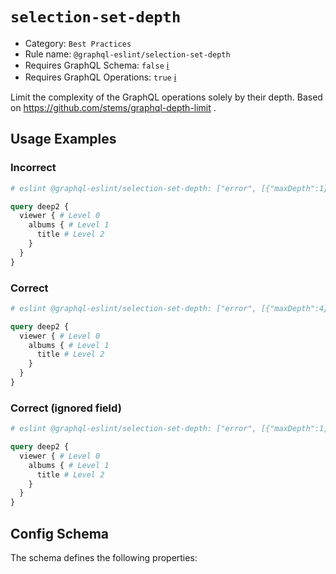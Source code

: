 # `selection-set-depth`

- Category: `Best Practices`
- Rule name: `@graphql-eslint/selection-set-depth`
- Requires GraphQL Schema: `false` [ℹ️](../../README.md#extended-linting-rules-with-graphql-schema)
- Requires GraphQL Operations: `true` [ℹ️](../../README.md#extended-linting-rules-with-siblings-operations)

Limit the complexity of the GraphQL operations solely by their depth. Based on https://github.com/stems/graphql-depth-limit .

## Usage Examples

### Incorrect

```graphql
# eslint @graphql-eslint/selection-set-depth: ["error", [{"maxDepth":1}]]

query deep2 {
  viewer { # Level 0
    albums { # Level 1
      title # Level 2
    }
  }
}
```

### Correct

```graphql
# eslint @graphql-eslint/selection-set-depth: ["error", [{"maxDepth":4}]]

query deep2 {
  viewer { # Level 0
    albums { # Level 1
      title # Level 2
    }
  }
}
```

### Correct (ignored field)

```graphql
# eslint @graphql-eslint/selection-set-depth: ["error", [{"maxDepth":1,"ignore":["albums"]}]]

query deep2 {
  viewer { # Level 0
    albums { # Level 1
      title # Level 2
    }
  }
}
```

## Config Schema

The schema defines the following properties: